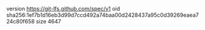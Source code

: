 version https://git-lfs.github.com/spec/v1
oid sha256:1ef7b1d16eb3d99d7ccd492a74baa00d2428437a95c0d39269eaea724c80f658
size 4647
